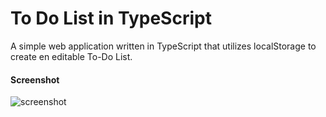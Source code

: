 # To Do List in TypeScript

A simple web application written in TypeScript that utilizes localStorage to create en editable To-Do List. 

#### Screenshot

![screenshot](https://github.com/andorjamb/react_speedgame/blob/master/screenshot_todo.png)